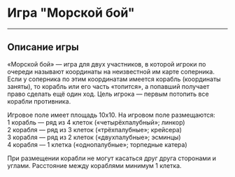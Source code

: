 <h1>Игра "Морской бой"</h1>
<hr>
<h2>Описание игры</h2>
<p>«Морской бой» — игра для двух участников, в которой игроки по очереди называют координаты на неизвестной им карте соперника. Если у соперника по этим координатам имеется корабль (координаты заняты), то корабль или его часть «топится», а попавший получает право сделать ещё один ход. Цель игрока — первым потопить все корабли противника.</p>
<p>Игровое поле имеет площадь 10x10. На игровом поле размещаются:<br>
1 корабль — ряд из 4 клеток («четырёхпалубный»; линкор)<br>
2 корабля — ряд из 3 клеток («трёхпалубные»; крейсера)<br>
3 корабля — ряд из 2 клеток («двухпалубные»; эсминцы)<br>
4 корабля — 1 клетка («однопалубные»; торпедные катера)</p>
<p>При размещении корабли не могут касаться друг друга сторонами и углами. Расстояние между кораблями минимум 1 клетка.</p>
